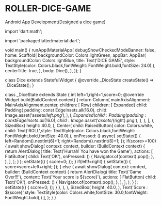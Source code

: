 # ROLLER-DICE-GAME
Android App Development(Designed a dice game)

import 'dart:math';

import 'package:flutter/material.dart';

void main() {
  runApp(MaterialApp(
    debugShowCheckedModeBanner: false,
    home: Scaffold(
      backgroundColor: Colors.lightGreen,
      appBar: AppBar(
        backgroundColor: Colors.lightBlue,
        title: Text('DICE GAME',
          style: TextStyle(color: Colors.black,fontWeight: FontWeight.bold,fontSize: 24.0),),
          centerTitle: true,
      ),
      body: Dice(),
    ),
  ));
}


class Dice extends StatefulWidget {
  @override
  _DiceState createState() => _DiceState();
}

class _DiceState extends State<Dice> {
  int left=1,right=1,score=0;
  @override
  Widget build(BuildContext context) {
    return Column(
      mainAxisAlignment: MainAxisAlignment.center,
      children: [
        Row(
          children: [
            Expanded(
              child: Padding(
                padding: const EdgeInsets.all(16.0),
                child: Image.asset('assets/${left}.png'),
              ),
            ),
            Expanded(
              child: Padding(
                padding: const EdgeInsets.all(16.0),
                child: Image.asset('assets/${right}.png'),
              ),
            ),
          ],
        ),
        SizedBox(
          height: 40.0,
        ),
        Center(
          child: RaisedButton(
            color: Colors.white,
            child: Text('ROLL',style: TextStyle(color: Colors.black,fontWeight: FontWeight.bold,fontSize: 40.0),),
            onPressed: () async{
              setState(() {
                left=Random().nextInt(6)+1;
                right=Random().nextInt(6)+1;
              });
              if(score>=100)
              {
                await showDialog(
                    context: context,
                    builder: (BuildContext context) {
                      return AlertDialog(
                        title: Text('Hurrah! You have won the Game'),
                        actions: [
                          FlatButton(
                            child: Text('OK'),
                            onPressed: () {
                              Navigator.of(context).pop();
                            },
                          ),
                        ],
                      );
                    }
                );
                setState(() {
                  score=0;
                });
              }
              if(left!=right)
              {
                setState(() {
                  score=score+left+right;
                });
              }
              else
              {
                await showDialog(
                    context: context,
                    builder: (BuildContext context) {
                      return AlertDialog(
                        title: Text('Game Over!!!'),
                        content: Text('Your score is ${score}'),
                        actions: [
                          FlatButton(
                            child: Text('OK'),
                            onPressed: () {
                              Navigator.of(context).pop();
                            },
                          ),
                        ],
                      );
                    }
                );
                setState(() {
                  score=0;
                });
              }
            },
          ),
        ),
        SizedBox(
          height: 40.0,
        ),
        Text('Score : ${score}',style: TextStyle(color: Colors.white,fontSize: 30.0,fontWeight: FontWeight.bold),)
      ],
    );
  }
}







